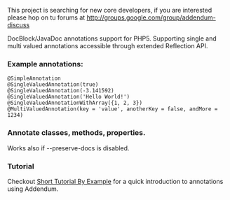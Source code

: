 This project is searching for new core developers, if you are interested please hop on tu forums at http://groups.google.com/group/addendum-discuss

DocBlock/JavaDoc annotations support for PHP5. Supporting single and multi valued annotations accessible through extended Reflection API.

### Example annotations:
```
@SimpleAnnotation
@SingleValuedAnnotation(true)
@SingleValuedAnnotation(-3.141592)
@SingleValuedAnnotation('Hello World!')
@SingleValuedAnnotationWithArray({1, 2, 3})
@MultiValuedAnnotation(key = 'value', anotherKey = false, andMore = 1234)
```

### Annotate classes, methods, properties.

Works also if --preserve-docs is disabled.

### Tutorial

Checkout [Short Tutorial By Example](https://github.com/s-larionov/Addendum/wiki/Addendum-annotation-basics) for a quick introduction to annotations using Addendum.
